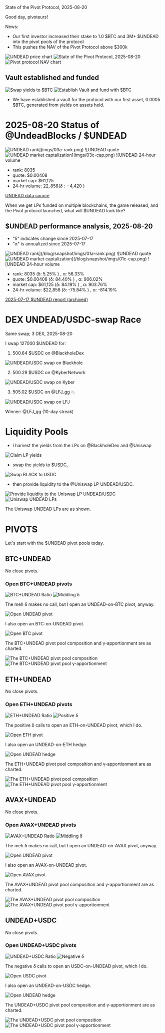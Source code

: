 State of the Pivot Protocol, 2025-08-20

Good day, pivoteurs!

News:

* Our first investor increased their stake to 1.0 $BTC and 3M+ $UNDEAD into the pivot pools of the protocol
* This pushes the NAV of the Pivot Protocol above $300k

![UNDEAD price chart](imgs/01a-undead.png) 
![State of the Pivot Protocol, 2025-08-20](imgs/01b-assets.png) 
![Pivot protocol NAV chart](imgs/01c-nav.png) 

## Vault established and funded

![Swap yields to $BTC](imgs/02a-swap-yields-to-btc.png)
![Establish Vault and fund with $BTC](imgs/02b-xfer-btc-to-vault.png)

* We have established a vault for the protocol with our first asset, 0.0005 $BTC, generated from yields on assets held.

# 2025-08-20 Status of @UndeadBlocks / $UNDEAD 

![$UNDEAD rank](imgs/03a-rank.png) 
![$UNDEAD quote](imgs/03b-quote.png) 
![$UNDEAD market captalization](imgs/03c-cap.png) 
![$UNDEAD 24-hour volume](imgs/03d-vol.png) 

* rank: 8035 
* quote: $0.00408 
* market cap: $61,125 
* 24-hr volume: $22,858 (δ: -$4,420 ) 


[UNDEAD data source](https://www.coingecko.com/en/coins/undead-blocks) 



When we get LPs funded on multiple blockchains, the game released, and the Pivot protocol launched, what will $UNDEAD look like? 

## $UNDEAD performance analysis, 2025-08-20 

* "δ" indicates change since 2025-07-17 
* "α" is annualized since 2025-07-17 

![$UNDEAD rank](/blog/snapshot/imgs/01a-rank.png) 
![$UNDEAD quote](/blog/snapshot/imgs/01b-quote.png) 
![$UNDEAD market captalization](/blog/snapshot/imgs/01c-cap.png) 
![$UNDEAD 24-hour volume](/blog/snapshot/imgs/01d-vol.png) 

* rank: 8035 (δ: 5.25% ) , α: 56.33% 
* quote: $0.00408 (δ: 84.40% ) , α: 906.02% 
* market cap: $61,125 (δ: 84.19% ) , α: 903.76% 
* 24-hr volume: $22,858 (δ: -75.84% ) , α: -814.19% 

[2025-07-17 $UNDEAD report (archived)](https://github.com/pivoteur/biz/tree/main/blog/snapshot) 
# DEX UNDEAD/USDC-swap Race 

Same swap; 3 DEX, 2025-08-20 

I swap 127000 $UNDEAD for: 

1. 500.64 $USDC on @BlackholeDex 

![UNDEAD/USDC swap on Blackhole](imgs/04a-blackhole.png) 

2. 500.29 $USDC on @KyberNetwork 

![UNDEAD/USDC swap on Kyber](imgs/04b-kyber.png) 

3. 505.02 $USDC on @LFJ_gg 💥 

![UNDEAD/USDC swap on LFJ](imgs/04c-lfj.png) 

Winner: @LFJ_gg (10-day streak) 
# Liquidity Pools 

* I harvest the yields from the LPs on @BlackholeDex and @Uniswap 

![Claim LP yields](imgs/05a-claim.png) 

* swap the yields to $USDC, 

![Swap BLACK to USDC](imgs/05b-swap.png) 

* then provide liquidity to the @Uniswap LP UNDEAD/USDC. 

![Provide liquidity to the Uniswap LP UNDEAD/USDC](imgs/05c-provide.png) 
![Uniswap UNDEAD LPs](imgs/05d-lps.png) 

The Uniswap UNDEAD LPs are as shown. 

# PIVOTS 

Let's start with the $UNDEAD pivot pools today.

## BTC+UNDEAD 




No close pivots. 











### Open BTC+UNDEAD pivots 

![BTC+UNDEAD Ratio](imgs/06a-ratio.png) 
![Middling δ](imgs/06b-delta.png) 

The meh δ makes no call, but I open an UNDEAD-on-BTC pivot, anyway. 

![Open UNDEAD pivot](imgs/06c-open-undead-pivot.png) 

I also open an BTC-on-UNDEAD pivot. 

![Open BTC pivot](imgs/06d-open-btc-pivot.png) 





The BTC+UNDEAD pivot pool composition and γ-apportionment are as charted. 

![The BTC+UNDEAD pivot pool composition](imgs/07a-comp.png) 
![The BTC+UNDEAD pivot pool γ-apportionment](imgs/07b-apport.png) 

## ETH+UNDEAD 




No close pivots. 











### Open ETH+UNDEAD pivots 

![ETH+UNDEAD Ratio](imgs/08a-ratio.png) 
![Positive δ](imgs/08b-delta.png) 

The positive δ calls to open an ETH-on-UNDEAD pivot, which I do. 

![Open ETH pivot](imgs/08c-open-eth-pivot.png) 

I also open an UNDEAD-on-ETH hedge. 

![Open UNDEAD hedge](imgs/08d-open-undead-hedge.png) 





The ETH+UNDEAD pivot pool composition and γ-apportionment are as charted. 

![The ETH+UNDEAD pivot pool composition](imgs/09a-comp.png) 
![The ETH+UNDEAD pivot pool γ-apportionment](imgs/09b-apport.png) 

## AVAX+UNDEAD 




No close pivots. 











### Open AVAX+UNDEAD pivots 

![AVAX+UNDEAD Ratio](imgs/10a-ratio.png) 
![Middling δ](imgs/10b-delta.png) 

The meh δ makes no call, but I open an UNDEAD-on-AVAX pivot, anyway. 

![Open UNDEAD pivot](imgs/10c-open-undead-pivot.png) 

I also open an AVAX-on-UNDEAD pivot. 

![Open AVAX pivot](imgs/10d-open-avax-pivot.png) 





The AVAX+UNDEAD pivot pool composition and γ-apportionment are as charted. 

![The AVAX+UNDEAD pivot pool composition](imgs/11a-comp.png) 
![The AVAX+UNDEAD pivot pool γ-apportionment](imgs/11b-apport.png) 
## UNDEAD+USDC 




No close pivots. 











### Open UNDEAD+USDC pivots 

![UNDEAD+USDC Ratio](imgs/12a-ratio.png) 
![Negative δ](imgs/12b-delta.png) 

The negative δ calls to open an USDC-on-UNDEAD pivot, which I do. 

![Open USDC pivot](imgs/12c-open-usdc-pivot.png) 

I also open an UNDEAD-on-USDC hedge. 

![Open UNDEAD hedge](imgs/12d-open-undead-hedge.png) 





The UNDEAD+USDC pivot pool composition and γ-apportionment are as charted. 

![The UNDEAD+USDC pivot pool composition](imgs/13a-comp.png) 
![The UNDEAD+USDC pivot pool γ-apportionment](imgs/13b-apport.png) 
